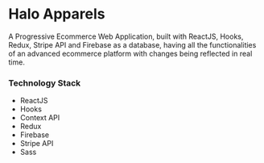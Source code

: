 # Halo Apparels
A Progressive Ecommerce Web Application, built with ReactJS, Hooks, Redux, Stripe API and Firebase as a database, having all the functionalities of an advanced ecommerce platform with changes being reflected in real time.

### Technology Stack
* ReactJS
* Hooks
* Context API
* Redux
* Firebase
* Stripe API
* Sass
